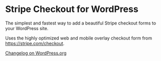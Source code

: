 Stripe Checkout for WordPress
==================

The simplest and fastest way to add a beautiful Stripe checkout forms to your WordPress site.

Uses the highly optimized web and mobile overlay checkout form from https://stripe.com/checkout.

[Changelog on WordPress.org](http://wordpress.org/plugins/stripe/changelog/)

